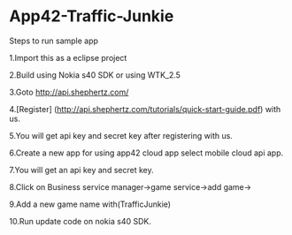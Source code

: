 App42-Traffic-Junkie
===========================
Steps to run sample app

1.Import this as a eclipse project

2.Build using Nokia s40 SDK or using WTK_2.5

3.Goto http://api.shephertz.com/

4.[Register]  (http://api.shephertz.com/tutorials/quick-start-guide.pdf) with us.

5.You will get api key and secret key after registering with us.

6.Create a new app for using app42 cloud app select mobile cloud api app.

7.You will get an api key and secret key.

8.Click on Business service manager->game service->add game->

9.Add a new game name with(TrafficJunkie)

10.Run update code on nokia s40 SDK.
